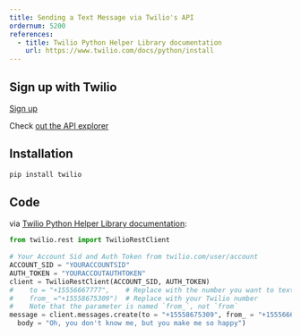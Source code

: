 ```yaml
---
title: Sending a Text Message via Twilio's API
ordernum: 5200
references:
  - title: Twilio Python Helper Library documentation
    url: https://www.twilio.com/docs/python/install
---
```



## Sign up with Twilio

[Sign up](https://www.twilio.com/try-twilio)

Check [out the API explorer](https://www.twilio.com/user/account/developer-tools/api-explorer/message-create)

## Installation

~~~sh
pip install twilio
~~~

## Code

via [Twilio Python Helper Library documentation](https://www.twilio.com/docs/python/install):

~~~py
from twilio.rest import TwilioRestClient
 
# Your Account Sid and Auth Token from twilio.com/user/account
ACCOUNT_SID = "YOURACCOUNTSID" 
AUTH_TOKEN = "YOURACCOUTAUTHTOKEN" 
client = TwilioRestClient(ACCOUNT_SID, AUTH_TOKEN) 
#    to = "+15556667777",    # Replace with the number you want to text
#    from_ ="+15558675309")  # Replace with your Twilio number
#    Note that the parameter is named `from_`, not `from`
message = client.messages.create(to = "+15558675309", from_ = "+15556667777",
  body = "Oh, you don't know me, but you make me so happy")
~~~


